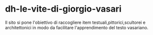 # dh-le-vite-di-giorgio-vasari
Il sito si pone l'obiettivo di raccogliere item testuali,pittorici,scultorei e architettonici in modo da facilitare l'apprendimento del testo vasariano.
